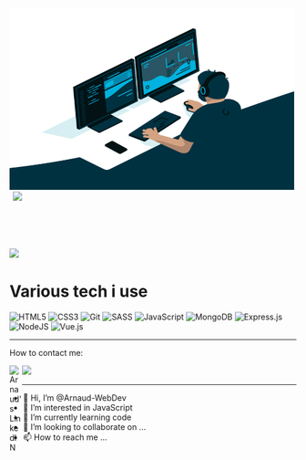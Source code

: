 <img src="/img/code.gif" width="500" height="320" > <img src="https://github-readme-stats.vercel.app/api?username=Arnaud-WebDev&show_icons=true&theme=tokyonight" valign="67px" hspace="6"> 

![](https://visitor-badge.glitch.me/badge?page_id=Arnaud-WebDev.Arnaud-WebDev)


# Various tech i use
![HTML5](https://img.shields.io/badge/html5-%23E34F26.svg?style=for-the-badge&logo=html5&logoColor=white)
![CSS3](https://img.shields.io/badge/css3-%231572B6.svg?style=for-the-badge&logo=css3&logoColor=white)
![Git](https://img.shields.io/badge/git-%23F05033.svg?style=for-the-badge&logo=git&logoColor=white)
![SASS](https://img.shields.io/badge/SASS-hotpink.svg?style=for-the-badge&logo=SASS&logoColor=white)
![JavaScript](https://img.shields.io/badge/javascript-%23323330.svg?style=for-the-badge&logo=javascript&logoColor=%23F7DF1E)
![MongoDB](https://img.shields.io/badge/MongoDB-%234ea94b.svg?style=for-the-badge&logo=mongodb&logoColor=white)
![Express.js](https://img.shields.io/badge/express.js-%23404d59.svg?style=for-the-badge&logo=express&logoColor=%2361DAFB)
![NodeJS](https://img.shields.io/badge/node.js-6DA55F?style=for-the-badge&logo=node.js&logoColor=white)
![Vue.js](https://img.shields.io/badge/vuejs-%2335495e.svg?style=for-the-badge&logo=vuedotjs&logoColor=%234FC08D)

***
How to contact me: <br />


<a href="https://www.linkedin.com">
  <img alt="Arnaud's LinkedIN" align="left" width="22px" src="https://raw.githubusercontent.com/peterthehan/peterthehan/master/assets/linkedin.svg" />
</a>


<a href="mailto:arnaud.grandpierre@gmail.com"><img src="https://upload.wikimedia.org/wikipedia/commons/7/7e/Gmail_icon_%282020%29.svg" width="30px"/></a>
  


***

- 👋 Hi, I’m @Arnaud-WebDev
- 👀 I’m interested in JavaScript
- 🌱 I’m currently learning code
- 💞️ I’m looking to collaborate on ...
- 📫 How to reach me ...


<!---
Arnaud-WebDev/Arnaud-WebDev is a ✨ special ✨ repository because its `README.md` (this file) appears on your GitHub profile.
You can click the Preview link to take a look at your changes.
--->
